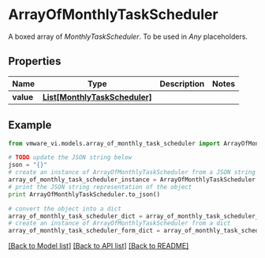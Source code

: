 # ArrayOfMonthlyTaskScheduler

A boxed array of *MonthlyTaskScheduler*. To be used in *Any* placeholders. 

## Properties
Name | Type | Description | Notes
------------ | ------------- | ------------- | -------------
**value** | [**List[MonthlyTaskScheduler]**](MonthlyTaskScheduler.md) |  | 

## Example

```python
from vmware_vi.models.array_of_monthly_task_scheduler import ArrayOfMonthlyTaskScheduler

# TODO update the JSON string below
json = "{}"
# create an instance of ArrayOfMonthlyTaskScheduler from a JSON string
array_of_monthly_task_scheduler_instance = ArrayOfMonthlyTaskScheduler.from_json(json)
# print the JSON string representation of the object
print ArrayOfMonthlyTaskScheduler.to_json()

# convert the object into a dict
array_of_monthly_task_scheduler_dict = array_of_monthly_task_scheduler_instance.to_dict()
# create an instance of ArrayOfMonthlyTaskScheduler from a dict
array_of_monthly_task_scheduler_form_dict = array_of_monthly_task_scheduler.from_dict(array_of_monthly_task_scheduler_dict)
```
[[Back to Model list]](../README.md#documentation-for-models) [[Back to API list]](../README.md#documentation-for-api-endpoints) [[Back to README]](../README.md)


